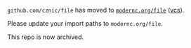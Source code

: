 `github.com/cznic/file` has moved to [`modernc.org/file`](https://godoc.org/modernc.org/file) ([vcs](https://gitlab.com/cznic/file)).

Please update your import paths to `modernc.org/file`.

This repo is now archived.
